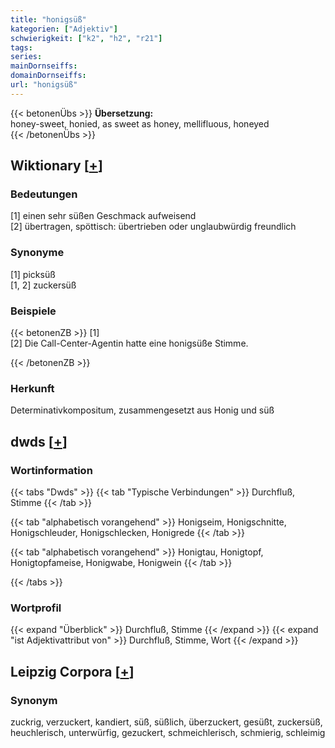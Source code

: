 ```yaml
---
title: "honigsüß"
kategorien: ["Adjektiv"]
schwierigkeit: ["k2", "h2", "r21"]
tags:
series:
mainDornseiffs:
domainDornseiffs:
url: "honigsüß"
---
```


{{< betonenÜbs >}}
**Übersetzung:**  
honey-sweet, honied, as sweet as honey, mellifluous, honeyed  
{{< /betonenÜbs >}}

## Wiktionary [[+](https://de.wiktionary.org/wiki/honigsüß)]

### Bedeutungen
[1] einen sehr süßen Geschmack aufweisend  
[2] übertragen, spöttisch: übertrieben oder unglaubwürdig freundlich  

### Synonyme
[1] picksüß  
[1, 2] zuckersüß  

### Beispiele
{{< betonenZB >}}
[1]  
[2] Die Call-Center-Agentin hatte eine honigsüße Stimme.  

{{< /betonenZB >}}
### Herkunft
Determinativkompositum, zusammengesetzt aus Honig und süß  



## dwds [[+](https://www.dwds.de/wb/honigsüß)]

### Wortinformation
{{< tabs "Dwds" >}}
{{< tab "Typische Verbindungen" >}}
Durchfluß, Stimme
{{< /tab >}}

{{< tab "alphabetisch vorangehend" >}}
Honigseim, Honigschnitte, Honigschleuder, Honigschlecken, Honigrede
{{< /tab >}}

{{< tab "alphabetisch vorangehend" >}}
Honigtau, Honigtopf, Honigtopfameise, Honigwabe, Honigwein
{{< /tab >}}

{{< /tabs >}}

### Wortprofil
{{< expand "Überblick" >}} Durchfluß, Stimme {{< /expand >}}
{{< expand "ist Adjektivattribut von" >}} Durchfluß, Stimme, Wort {{< /expand >}}

## Leipzig Corpora [[+](https://corpora.uni-leipzig.de/en/res?word=honigsüß&corpusId=deu_newscrawl-public_2018)]


### Synonym
zuckrig, verzuckert, kandiert, süß, süßlich, überzuckert, gesüßt, zuckersüß, heuchlerisch, unterwürfig, gezuckert, schmeichlerisch, schmierig, schleimig

